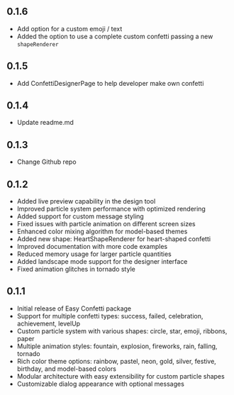 ## 0.1.6

* Add option for a custom emoji / text
* Added the option to use a complete custom confetti passing a new `shapeRenderer`

## 0.1.5

* Add ConfettiDesignerPage to help developer make own confetti 

## 0.1.4

* Update readme.md

## 0.1.3

* Change Github repo

## 0.1.2

* Added live preview capability in the design tool
* Improved particle system performance with optimized rendering
* Added support for custom message styling
* Fixed issues with particle animation on different screen sizes
* Enhanced color mixing algorithm for model-based themes
* Added new shape: HeartShapeRenderer for heart-shaped confetti
* Improved documentation with more code examples
* Reduced memory usage for larger particle quantities
* Added landscape mode support for the designer interface
* Fixed animation glitches in tornado style

## 0.1.1

* Initial release of Easy Confetti package
* Support for multiple confetti types: success, failed, celebration, achievement, levelUp
* Custom particle system with various shapes: circle, star, emoji, ribbons, paper
* Multiple animation styles: fountain, explosion, fireworks, rain, falling, tornado
* Rich color theme options: rainbow, pastel, neon, gold, silver, festive, birthday, and model-based colors
* Modular architecture with easy extensibility for custom particle shapes
* Customizable dialog appearance with optional messages